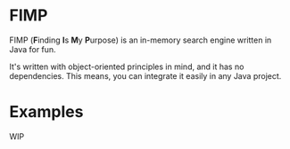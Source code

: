 # FIMP

FIMP (**F**inding **I**s **M**y **P**urpose) is an in-memory search engine written in Java for fun.

It's written with object-oriented principles in mind, and it has no dependencies. This means, you can integrate it
easily in any Java project.

# Examples

WIP
